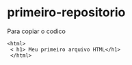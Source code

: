 # primeiro-repositorio

Para copiar o codico
```
<html>
 < h1> Meu primeiro arquivo HTML</h1>
 </html>
 ```

